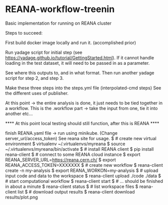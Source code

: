 # REANA-workflow-treenin
Basic implementation for running on REANA cluster

Steps to succeed:

  First build docker image locally and run it. (accomplished prior)
  
  Run yadage script for initial step (see https://yadage.github.io/tutorial/GettingStarted.html).
  If it cannot handle loading in the test dataset, it will need to be passed in as a parameter.
  
  See where this outputs to, and in what format.
  Then run another yadage script for step 2, and step 3.
  
  Make these three steps into the steps.yml file (interpolated-cmd steps) See the different uses of publisher.
  
  At this point -> the entire analysis is done, it just needs to be tied together in a workflow.
  This is the .workflow part -> take the input from one, tie it into another etc...
  
  **** At this point local testing should still function, after this is REANA ****
  
 finish REANA.yaml file -> run using minikube. (Change server_url/access_token) See reana site for usage.
 $ # create new virtual environment
$ virtualenv ~/.virtualenvs/myreana
$ source ~/.virtualenvs/myreana/bin/activate
$ # install REANA client
$ pip install reana-client
$ # connect to some REANA cloud instance
$ export REANA_SERVER_URL=https://reana.cern.ch/
$ export REANA_ACCESS_TOKEN=XXXXXXX
$ # create new workflow
$ reana-client create -n my-analysis
$ export REANA_WORKON=my-analysis
$ # upload input code and data to the workspace
$ reana-client upload ./code ./data
$ # start computational workflow
$ reana-client start
$ # ... should be finished in about a minute
$ reana-client status
$ # list workspace files
$ reana-client list
$ # download output results
$ reana-client download results/plot.png
